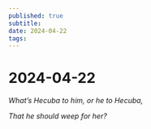```yaml
---
published: true
subtitle: 
date: 2024-04-22
tags: 
---
```


# 2024-04-22

*What’s Hecuba to him, or he to Hecuba,*

*That he should weep for her?*